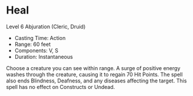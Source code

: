 # Heal
Level 6 Abjuration (Cleric, Druid)

- Casting Time: Action
- Range: 60 feet
- Components: V, S
- Duration: Instantaneous

Choose a creature you can see within range. A surge of positive energy washes through the creature, causing it to regain 70 Hit Points. The spell also ends Blindness, Deafness, and any diseases affecting the target. This spell has no effect on Constructs or Undead.
